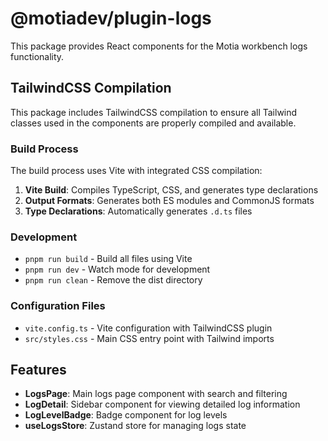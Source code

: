 # @motiadev/plugin-logs

This package provides React components for the Motia workbench logs functionality.

## TailwindCSS Compilation

This package includes TailwindCSS compilation to ensure all Tailwind classes used in the components are properly compiled and available.

### Build Process

The build process uses Vite with integrated CSS compilation:

1. **Vite Build**: Compiles TypeScript, CSS, and generates type declarations
2. **Output Formats**: Generates both ES modules and CommonJS formats
3. **Type Declarations**: Automatically generates `.d.ts` files

### Development

- `pnpm run build` - Build all files using Vite
- `pnpm run dev` - Watch mode for development
- `pnpm run clean` - Remove the dist directory

### Configuration Files

- `vite.config.ts` - Vite configuration with TailwindCSS plugin
- `src/styles.css` - Main CSS entry point with Tailwind imports

## Features

- **LogsPage**: Main logs page component with search and filtering
- **LogDetail**: Sidebar component for viewing detailed log information
- **LogLevelBadge**: Badge component for log levels
- **useLogsStore**: Zustand store for managing logs state
